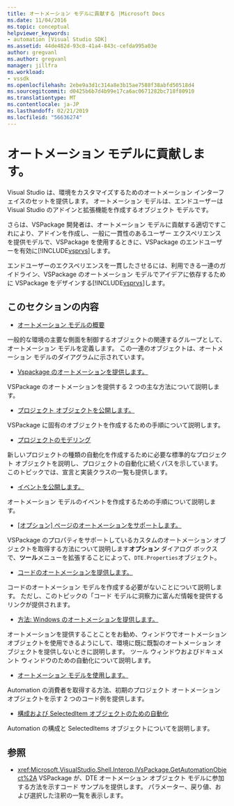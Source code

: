 ```yaml
---
title: オートメーション モデルに貢献する |Microsoft Docs
ms.date: 11/04/2016
ms.topic: conceptual
helpviewer_keywords:
- automation [Visual Studio SDK]
ms.assetid: 44de482d-93c8-41a4-843c-cefda995a03e
author: gregvanl
ms.author: gregvanl
manager: jillfra
ms.workload:
- vssdk
ms.openlocfilehash: 2ebe9a3d1c314a8e3b15ae7588f38abfd50518d4
ms.sourcegitcommit: d0425b6b7d4b99e17ca6ac0671282bc718f80910
ms.translationtype: MT
ms.contentlocale: ja-JP
ms.lasthandoff: 02/21/2019
ms.locfileid: "56636274"
---
```

# <a name="contribute-to-the-automation-model"></a>オートメーション モデルに貢献します。
Visual Studio は、環境をカスタマイズするためのオートメーション インターフェイスのセットを提供します。 オートメーション モデルは、エンドユーザーは Visual Studio のアドインと拡張機能を作成するオブジェクト モデルです。

 さらは、VSPackage 開発者は、オートメーション モデルに貢献する適切ですこれにより、アドインを作成し、一般に一貫性のあるユーザー エクスペリエンスを提供モデルで、VSPackage を使用するときに、VSPackage のエンドユーザーを有効に[!INCLUDE[vsprvs](../../code-quality/includes/vsprvs_md.md)]します。

 エンドユーザーのエクスペリエンスを一貫したさせるには、利用できる一連のガイドライン、VSPackage のオートメーション モデルでアイデアに依存するために VSPackage をデザインする[!INCLUDE[vsprvs](../../code-quality/includes/vsprvs_md.md)]します。

## <a name="in-this-section"></a>このセクションの内容
- [オートメーション モデルの概要](../../extensibility/internals/automation-model-overview.md)

 一般的な環境の主要な側面を制御するオブジェクトの関連するグループとして、オートメーション モデルを定義します。 この一連のオブジェクトは、オートメーション モデルのダイアグラムに示されています。

- [Vspackage のオートメーションを提供します。](../../extensibility/internals/providing-automation-for-vspackages.md)

 VSPackage のオートメーションを提供する 2 つの主な方法について説明します。

- [プロジェクト オブジェクトを公開します。](../../extensibility/internals/exposing-project-objects.md)

 VSPackage に固有のオブジェクトを作成するための手順について説明します。

- [プロジェクトのモデリング](../../extensibility/internals/project-modeling.md)

 新しいプロジェクトの種類の自動化を作成するために必要な標準的なプロジェクト オブジェクトを説明し、プロジェクトの自動化に続くパスを示しています。 このトピックでは、宣言と実装クラスの一覧も提供します。

- [イベントを公開します。](../../extensibility/internals/exposing-events-in-the-visual-studio-sdk.md)

 オートメーション モデルのイベントを作成するための手順について説明します。

- [[オプション] ページのオートメーションをサポートします。](../../extensibility/internals/automation-support-for-options-pages.md)

 VSPackage のプロパティをサポートしているカスタムのオートメーション オブジェクトを取得する方法について説明します**オプション** ダイアログ ボックスで、**ツール**メニューを拡張することによって、`DTE.Properties`オブジェクト。

- [コードのオートメーションを提供します。](../../extensibility/internals/providing-automation-for-code.md)

 コードのオートメーション モデルを作成する必要がないことについて説明します。 ただし、このトピックの「コード モデルに洞察力に富んだ情報を提供するリンクが提供されます。

- [方法: Windows のオートメーションを提供します。](../../extensibility/internals/how-to-provide-automation-for-windows.md)

 オートメーションを提供することことをお勧め、ウィンドウでオートメーション オブジェクトを使用できるようにして、環境に既に既製のオートメーション オブジェクトを提供しないときに説明します。 ツール ウィンドウおよびドキュメント ウィンドウのための自動化について説明します。

- [オートメーション モデルを使用します。](../../extensibility/internals/using-the-automation-model.md)

 Automation の消費者を取得する方法、初期のプロジェクト オートメーション オブジェクトを示す 2 つのコード例を提供します。

- [構成および SelectedItem オブジェクトのための自動化](../../extensibility/internals/automation-for-configuration-and-selecteditem-objects.md)

 Automation の構成と SelectedItems オブジェクトについてを説明します。

## <a name="reference"></a>参照
- <xref:Microsoft.VisualStudio.Shell.Interop.IVsPackage.GetAutomationObject%2A> VSPackage が、DTE オートメーション オブジェクト モデルに参加する方法を示すコード サンプルを提供します。 パラメーター、戻り値、および選択した注釈の一覧を表示します。
